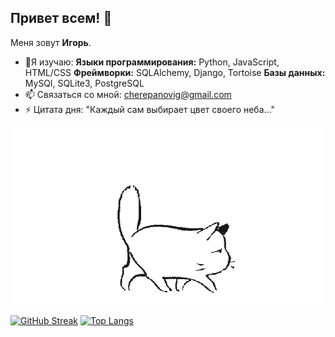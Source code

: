 ## Привет всем! 👋
Меня зовут **Игорь**.
- 🌱Я изучаю:
  **Языки программирования:** Python, JavaScript, HTML/CSS
  **Фреймворки:** SQLAlchemy, Django, Tortoise
  **Базы данных:** MySQl, SQLite3, PostgreSQL
- 📫 Связаться со мной: cherepanovig@gmail.com
- ⚡ Цитата дня: "Каждый сам выбирает цвет своего неба..."

<img src="https://github.com/cherepanovig/cherepanovig/blob/main/Cat_1.gif" alt="The unlimited" with="600">

[![GitHub Streak](https://github-readme-streak-stats.herokuapp.com?user=cherepanovig&theme=dark&hide_border=true)](https://git.io/streak-stats)
[![Top Langs](https://github-readme-stats.vercel.app/api/top-langs/?username=cherepanovig&layout=compact)](https://github.com/anuraghazra/github-readme-stats)
